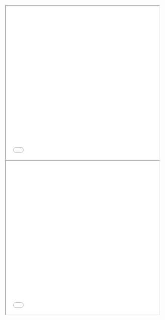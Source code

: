 <iframe src="qgis2web_2024_08_15-18_25_42_796543/index.html" height="500" width="500"></iframe>
<iframe src="qgis2web_2024_08_15-18_25_42_796543/index.html" height="500" width="500"></iframe>
